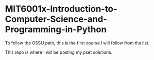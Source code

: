 # MIT6001x-Introduction-to-Computer-Science-and-Programming-in-Python

To follow the OSSU path, this is the first course I will follow from the list.

This repo is where I will be posting my pset solutions.
